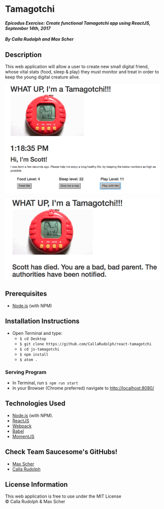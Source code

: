 # Tamagotchi

#### _Epicodus Exercise: Create functional Tamagotchi app using ReactJS, September 14th, 2017_
**_By Calla Rudolph and Max Scher_**

## Description
This web application will allow a user to create new small digital friend, whose vital stats (food, sleep & play) they must monitor and treat in order to keep the young digital creature alive.

![Game](game.png)

![Game Over](death.png)

## Prerequisites
* [Node.js](https://nodejs.org/) (with NPM)

## Installation Instructions
* Open Terminal and type:
  * `$ cd Desktop`
  * `$ git clone https://github.com/CallaRudolph/react-tamagotchi`
  * `$ cd js-tamagotchi`
  * `$ npm install`
  * `$ atom .`


### Serving Program
* In Terminal, run `$ npm run start`
* In your Browser (Chrome preferred) navigate to [http://localhost:8080/](http://localhost:8080/)


## Technologies Used
* [Node.js](https://nodejs.org/) (with NPM).
* [ReactJS](https://facebook.github.io/react/)
* [Webpack](https://webpack.js.org/)
* [Babel](https://babeljs.io/)
* [MomentJS](https://momentjs.com/)


## Check Team Saucesome's GitHubs!
* [Max Scher](https://github.com/maxobaxo)
* [Calla Rudolph](https://github.com/CallaRudolph)

## License Information
This web application is free to use under the MIT License  
&copy; Calla Rudolph & Max Scher
